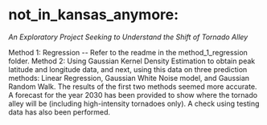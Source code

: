 # not_in_kansas_anymore:
*An Exploratory Project Seeking to Understand the Shift of Tornado Alley*

Method 1: Regression -- Refer to the readme in the method_1_regression folder.
Method 2: Using Gaussian Kernel Density Estimation to obtain peak latitude and longitude data, and next, using this data on three prediction methods: Linear Regression, Gaussian White Noise model, and Gaussian Random Walk. The results of the first two methods seemed more accurate. A forecast for the year 2030 has been provided to show where the tornado alley will be (including high-intensity tornadoes only). A check using testing data has also been performed.
